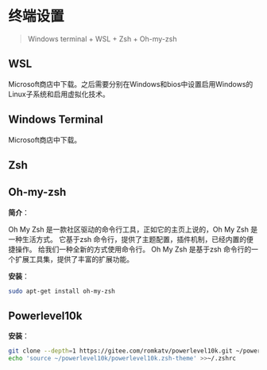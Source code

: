 # 终端设置

> Windows terminal + WSL + Zsh + Oh-my-zsh

## WSL

Microsoft商店中下载。之后需要分别在Windows和bios中设置启用Windows的Linux子系统和启用虚拟化技术。

## Windows Terminal

Microsoft商店中下载。

## Zsh

## Oh-my-zsh

**简介**：

Oh My Zsh 是一款社区驱动的命令行工具，正如它的主页上说的，Oh My Zsh 是一种生活方式。 它基于zsh 命令行，提供了主题配置，插件机制，已经内置的便捷操作。 给我们一种全新的方式使用命令行。 Oh My Zsh 是基于zsh 命令行的一个扩展工具集，提供了丰富的扩展功能。

**安装**：

``` bash
sudo apt-get install oh-my-zsh
```

## Powerlevel10k

**安装**：

``` bash
git clone --depth=1 https://gitee.com/romkatv/powerlevel10k.git ~/powerlevel10k
echo 'source ~/powerlevel10k/powerlevel10k.zsh-theme' >>~/.zshrc
```
